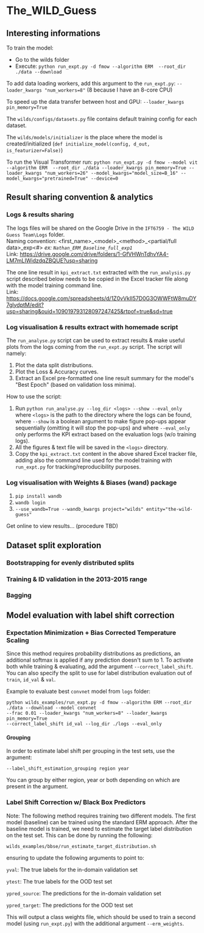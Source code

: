 # The_WILD_Guess


## Interesting informations

To train the model:
- Go to the wilds folder
- Execute: `python run_expt.py -d fmow --algorithm ERM  --root_dir ./data --download`


To add data loading workers, add this argument to the `run_expt.py`: `--loader_kwargs "num_workers=8"`
(8 because I have an 8-core CPU)

To speed up the data transfer between host and GPU: `--loader_kwargs pin_memory=True`

The `wilds/configs/datasets.py` file  contains default  training config for each dataset.

The `wilds/models/initializer` is the place where the model is created/initialized (`def initialize_model(config, d_out, is_featurizer=False)`)

 
To run the Visual Transformer run:
`python run_expt.py -d fmow --model vit --algorithm ERM  --root_dir ./data --loader_kwargs pin_memory=True --loader_kwargs "num_workers=26" --model_kwargs="model_size=B_16" --model_kwargs="pretrained=True" --device=0`

## Result sharing convention & analytics
### Logs & results sharing

The logs files will be shared on the Google Drive in the `IFT6759 - The WILD Guess Team\Logs` folder. \
Naming convention: <first_name>\_\<model>\_\<method>\_<partial/full data>\_exp<#>         _ex: `Nathan_ERM_Baseline_full_exp1`_ \
Link: https://drive.google.com/drive/folders/1-GfVHWnTdhvYA4-LM7mLIWidzdqZBQUE?usp=sharing

The one line result in `kpi_extract.txt` extracted with the `run_analysis.py` script described below needs to be copied in the Excel tracker file along with the model training command line. \
Link: https://docs.google.com/spreadsheets/d/1Z0vVkII57D0G3OWWFtW8muDY7glydptM/edit?usp=sharing&ouid=109019793128097247425&rtpof=true&sd=true
  
### Log visualisation \& results extract with homemade script

The `run_analyse.py` script can be used to extract results \& make useful plots from the logs coming from the `run_expt.py` script. The script will namely:
1. Plot the data split distributions.
2. Plot the Loss \& Accuracy curves.
3. Extract an Excel pre-formatted one line result summary for the model's "Best Epoch" (based on validation loss minima).

How to use the script:
1. Run `python run_analyse.py --log_dir <logs> --show --eval_only`
  where `<logs>` is the path to the directory where the logs can be found, where `--show` is a boolean argument to make figure pop-ups appear sequentially (omitting it will stop the pop-ups) and where `--eval_only` only performs the KPI extract based on the evaluation logs (w/o training logs).
2. All the figures & text file will be saved in the `<logs>` directory.
3. Copy the `kpi_extract.txt` content in the above shared Excel tracker file, adding also the command line used for the model training with `run_expt.py` for tracking/reproducibility purposes.

### Log visualisation with Weights \& Biases (wand) package

1. `pip install wandb`
2. `wandb login`
3. `--use_wandb=True --wandb_kwargs project="wilds" entity="the-wild-guess"`

Get online to view results... (procedure TBD)

## Dataset split exploration
### Bootstrapping for evenly distributed splits

### Training & ID validation in the 2013-2015 range

### Bagging

## Model evaluation with label shift correction

### Expectation Minimization + Bias Corrected Temperature Scaling

Since this method requires probability distributions as predictions, an additional softmax is applied if any prediction doesn't sum to 1. 
To activate both while training & evaluating, add the argument `--correct_label_shift`. 
You can also specify the split to use for label distribution evaluation out of `train`, `id_val` & `val`. 

Example to evaluate best `convnet` model from `logs` folder:
```commandline
python wilds_examples/run_expt.py -d fmow --algorithm ERM --root_dir ./data --download --model convnet
--frac 0.01 --loader_kwargs "num_workers=8" --loader_kwargs pin_memory=True 
--correct_label_shift id_val --log_dir ./logs --eval_only
```

#### Grouping

In order to estimate label shift per grouping in the test sets, use the argument:

```commandline
--label_shift_estimation_grouping region year
```

You can group by either region, year or both depending on which are present in the argument.

### Label Shift Correction w/ Black Box Predictors
Note: The following method requires training two different models. The first model (baseline) can be trained using the standard ERM approach. After the baseline model is trained, we need to estimate the target label distribution on the test set. This can be done by running the following:

`wilds_examples/bbse/run_estimate_target_distribution.sh`

ensuring to update the following arguments to point to:

`yval`: The true labels for the in-domain validation set

`ytest`: The true labels for the OOD test set

`ypred_source`: The predictions for the in-domain validation set

`ypred_target`: The predictions for the OOD test set

This will output a class weights file, which should be used to train a second model (using `run_expt.py`) with the additional argument `--erm_weights`.

